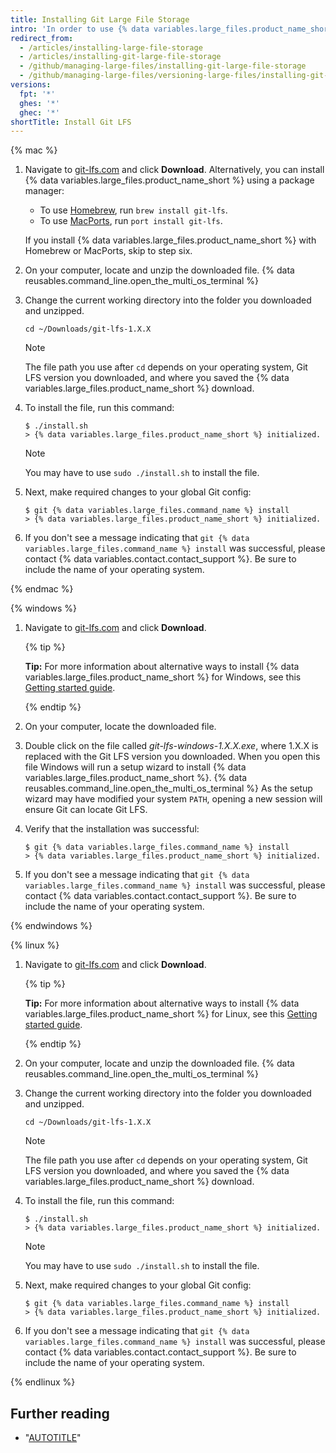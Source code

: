 ```yaml
---
title: Installing Git Large File Storage
intro: 'In order to use {% data variables.large_files.product_name_short %}, you''ll need to download and install a new program that''s separate from Git.'
redirect_from:
  - /articles/installing-large-file-storage
  - /articles/installing-git-large-file-storage
  - /github/managing-large-files/installing-git-large-file-storage
  - /github/managing-large-files/versioning-large-files/installing-git-large-file-storage
versions:
  fpt: '*'
  ghes: '*'
  ghec: '*'
shortTitle: Install Git LFS
---
```

{% mac %}

1. Navigate to [git-lfs.com](https://git-lfs.com) and click **Download**. Alternatively, you can install {% data variables.large_files.product_name_short %} using a package manager:
   * To use [Homebrew](https://brew.sh/), run `brew install git-lfs`.
   * To use [MacPorts](https://www.macports.org/), run `port install git-lfs`.

   If you install {% data variables.large_files.product_name_short %} with Homebrew or MacPorts, skip to step six.

1. On your computer, locate and unzip the downloaded file.
{% data reusables.command_line.open_the_multi_os_terminal %}
1. Change the current working directory into the folder you downloaded and unzipped.

   ```shell
   cd ~/Downloads/git-lfs-1.X.X
   ```

   > [!NOTE]
   > The file path you use after `cd` depends on your operating system, Git LFS version you downloaded, and where you saved the {% data variables.large_files.product_name_short %} download.

1. To install the file, run this command:

   ```shell
   $ ./install.sh
   > {% data variables.large_files.product_name_short %} initialized.
   ```

   > [!NOTE]
   > You may have to use `sudo ./install.sh` to install the file.

1. Next, make required changes to your global Git config:

   ```shell
   $ git {% data variables.large_files.command_name %} install
   > {% data variables.large_files.product_name_short %} initialized.
   ```

1. If you don't see a message indicating that `git {% data variables.large_files.command_name %} install` was successful, please contact {% data variables.contact.contact_support %}. Be sure to include the name of your operating system.

{% endmac %}

{% windows %}

1. Navigate to [git-lfs.com](https://git-lfs.com) and click **Download**.

   {% tip %}

   **Tip:** For more information about alternative ways to install {% data variables.large_files.product_name_short %} for Windows, see this [Getting started guide](https://github.com/github/git-lfs#getting-started).

   {% endtip %}
1. On your computer, locate the downloaded file.
1. Double click on the file called _git-lfs-windows-1.X.X.exe_, where 1.X.X is replaced with the Git LFS version you downloaded. When you open this file Windows will run a setup wizard to install {% data variables.large_files.product_name_short %}.
{% data reusables.command_line.open_the_multi_os_terminal %} As the setup wizard may have modified your system `PATH`, opening a new session will ensure Git can locate Git LFS.
1. Verify that the installation was successful:

   ```shell
   $ git {% data variables.large_files.command_name %} install
   > {% data variables.large_files.product_name_short %} initialized.
   ```

1. If you don't see a message indicating that `git {% data variables.large_files.command_name %} install` was successful, please contact {% data variables.contact.contact_support %}. Be sure to include the name of your operating system.

{% endwindows %}

{% linux %}

1. Navigate to [git-lfs.com](https://git-lfs.com) and click **Download**.

   {% tip %}

   **Tip:** For more information about alternative ways to install {% data variables.large_files.product_name_short %} for Linux, see this [Getting started guide](https://github.com/github/git-lfs#getting-started).

   {% endtip %}
1. On your computer, locate and unzip the downloaded file.
{% data reusables.command_line.open_the_multi_os_terminal %}
1. Change the current working directory into the folder you downloaded and unzipped.

   ```shell
   cd ~/Downloads/git-lfs-1.X.X
   ```

   > [!NOTE]
   > The file path you use after `cd` depends on your operating system, Git LFS version you downloaded, and where you saved the {% data variables.large_files.product_name_short %} download.

1. To install the file, run this command:

   ```shell
   $ ./install.sh
   > {% data variables.large_files.product_name_short %} initialized.
   ```

   > [!NOTE]
   > You may have to use `sudo ./install.sh` to install the file.

1. Next, make required changes to your global Git config:

   ```shell
   $ git {% data variables.large_files.command_name %} install
   > {% data variables.large_files.product_name_short %} initialized.
   ```

1. If you don't see a message indicating that `git {% data variables.large_files.command_name %} install` was successful, please contact {% data variables.contact.contact_support %}. Be sure to include the name of your operating system.

{% endlinux %}

## Further reading

* "[AUTOTITLE](/repositories/working-with-files/managing-large-files/configuring-git-large-file-storage)"
